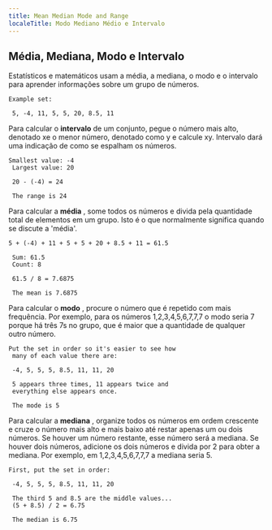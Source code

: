 ```yaml
---
title: Mean Median Mode and Range
localeTitle: Modo Mediano Médio e Intervalo
---
```

## Média, Mediana, Modo e Intervalo

Estatísticos e matemáticos usam a média, a mediana, o modo e o intervalo para aprender informações sobre um grupo de números.
```
Example set: 
 
 5, -4, 11, 5, 5, 20, 8.5, 11 
```

Para calcular o **intervalo** de um conjunto, pegue o número mais alto, denotado xe o menor número, denotado como y e calcule xy. Intervalo dará uma indicação de como se espalham os números.
```
Smallest value: -4 
 Largest value: 20 
 
 20 - (-4) = 24 
 
 The range is 24 
```

Para calcular a **média** , some todos os números e divida pela quantidade total de elementos em um grupo. Isto é o que normalmente significa quando se discute a 'média'.
```
5 + (-4) + 11 + 5 + 5 + 20 + 8.5 + 11 = 61.5 
 
 Sum: 61.5 
 Count: 8 
 
 61.5 / 8 = 7.6875 
 
 The mean is 7.6875 
```

Para calcular o **modo** , procure o número que é repetido com mais frequência. Por exemplo, para os números 1,2,3,4,5,6,7,7,7 o modo seria 7 porque há três 7s no grupo, que é maior que a quantidade de qualquer outro número.
```
Put the set in order so it's easier to see how 
 many of each value there are: 
 
 -4, 5, 5, 5, 8.5, 11, 11, 20 
 
 5 appears three times, 11 appears twice and 
 everything else appears once. 
 
 The mode is 5 
```

Para calcular a **mediana** , organize todos os números em ordem crescente e cruze o número mais alto e mais baixo até restar apenas um ou dois números. Se houver um número restante, esse número será a mediana. Se houver dois números, adicione os dois números e divida por 2 para obter a mediana. Por exemplo, em 1,2,3,4,5,6,7,7,7 a mediana seria 5.
```
First, put the set in order: 
 
 -4, 5, 5, 5, 8.5, 11, 11, 20 
 
 The third 5 and 8.5 are the middle values... 
 (5 + 8.5) / 2 = 6.75 
 
 The median is 6.75 

```
